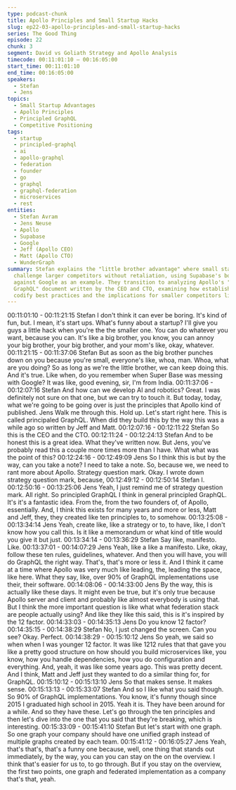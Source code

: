 ```yaml
---
type: podcast-chunk
title: Apollo Principles and Small Startup Hacks
slug: ep22-03-apollo-principles-and-small-startup-hacks
series: The Good Thing
episode: 22
chunk: 3
segment: David vs Goliath Strategy and Apollo Analysis
timecode: 00:11:01:10 – 00:16:05:00
start_time: 00:11:01:10
end_time: 00:16:05:00
speakers:
  - Stefan
  - Jens
topics:
  - Small Startup Advantages
  - Apollo Principles
  - Principled GraphQL
  - Competitive Positioning
tags:
  - startup
  - principled-graphql
  - ai
  - apollo-graphql
  - federation
  - founder
  - go
  - graphql
  - graphql-federation
  - microservices
  - rest
entities:
  - Stefan Avram
  - Jens Neuse
  - Apollo
  - Supabase
  - Google
  - Jeff (Apollo CEO)
  - Matt (Apollo CTO)
  - WunderGraph
summary: Stefan explains the "little brother advantage" where small startups can aggressively
  challenge larger competitors without retaliation, using Supabase's bold marketing
  against Google as an example. They transition to analyzing Apollo's "Principled
  GraphQL" document written by the CEO and CTO, examining how established companies
  codify best practices and the implications for smaller competitors like WunderGraph.
---
```


00:11:01:10 - 00:11:21:15
Stefan
I don't think it can ever be boring. It's kind of fun, but. I mean, it's start ups. What's funny about a
startup? I'll give you guys a little hack when you're the the smaller one. You can do whatever
you want, because you can. It's like a big brother, you know, you can annoy your big brother,
your big brother, and your mom's like, okay, whatever.
00:11:21:15 - 00:11:37:06
Stefan
But as soon as the big brother punches down on you because you're small, everyone's like,
whoa, man. Whoa, what are you doing? So as long as we're the little brother, we can keep
doing this. And it's true. Like when, do you remember when Super Base was messing with
Google? It was like, good evening, sir, I'm from India.
00:11:37:06 - 00:12:07:16
Stefan
And how can we develop AI and robotics? Great. I was definitely not sure on that one, but we
can try to touch it. But today, today, what we're going to be going over is just the principles that
Apollo kind of published. Jens Walk me through this. Hold up. Let's start right here. This is
called principaled GraphQL. When did they build this by the way this was a while ago so written
by Jeff and Matt.
00:12:07:16 - 00:12:11:22
Stefan
So this is the CEO and the CTO.
00:12:11:24 - 00:12:24:13
Stefan
And to be honest this is a great idea. What they've written now. But Jens, you've probably read
this a couple more times more than I have. What what was the point of this?
00:12:24:16 - 00:12:49:09
Jens
So I think this is but by the way, can you take a note? I need to take a note. So, because we, we
need to rant more about Apollo. Strategy question mark. Okay. I wrote down strategy question
mark, because,
00:12:49:12 - 00:12:50:14
Stefan
I.
00:12:50:16 - 00:13:25:06
Jens
Yeah, I just remind me of strategy question mark. All right. So principled GraphQL I think in
general principled GraphQL. It's it's a fantastic idea. From the, from the two founders of, of
Apollo, essentially. And, I think this exists for many years and more or less, Matt and Jeff, they,
they created like ten principles to, to somehow.
00:13:25:08 - 00:13:34:14
Jens
Yeah, create like, like a strategy or to, to have, like, I don't know how you call this. Is it like a
memorandum or what kind of title would you give it but just.
00:13:34:14 - 00:13:36:29
Stefan
Say like, manifesto. Like.
00:13:37:01 - 00:14:07:29
Jens
Yeah, like a like a manifesto. Like, okay, follow these ten rules, guidelines, whatever. And then
you will have, you will do GraphQL the right way. That's, that's more or less it. And I think it
came at a time where Apollo was very much like leading, the, leading the space, like here. What
they say, like, over 90% of GraphQL implementations use their, their software.
00:14:08:06 - 00:14:33:00
Jens
By the way, this is actually like these days. It might even be true, but it's only true because
Apollo server and client and probably like almost everybody is using that. But I think the more
important question is like what what federation stack are people actually using? And like they
like this said, this is it's inspired by the 12 factor.
00:14:33:03 - 00:14:35:13
Jens
Do you know 12 factor?
00:14:35:15 - 00:14:38:29
Stefan
No, I just changed the screen. Can you see? Okay. Perfect.
00:14:38:29 - 00:15:10:12
Jens
So yeah, we said so when when I was younger 12 factor. It was like 1212 rules that that gave
you like a pretty good structure on how should you build microservices like, you know, how you
handle dependencies, how you do configuration and everything. And, yeah, it was like some
years ago. This was pretty decent. And I think, Matt and Jeff just they wanted to do a similar
thing for, for GraphQL.
00:15:10:12 - 00:15:13:10
Jens
So that makes sense. It makes sense.
00:15:13:13 - 00:15:33:07
Stefan
And so I like what you said though. So 90% of GraphQL implementations. You know, it's funny
though since 2015 I graduated high school in 2015. Yeah it is. They have been around for a
while. And so they have these. Let's go through the ten principles and then let's dive into the
one that you said that they're breaking, which is interesting.
00:15:33:09 - 00:15:41:10
Stefan
But let's start with one graph. So one graph your company should have one unified graph
instead of multiple graphs created by each team.
00:15:41:12 - 00:16:05:27
Jens
Yeah, that's that's, that's a funny one because, well, one thing that stands out immediately, by
the way, you can you can stay on the on the overview. I think that's easier for us to, to go
through. But if you stay on the overview, the first two points, one graph and federated
implementation as a company that's that, yeah.